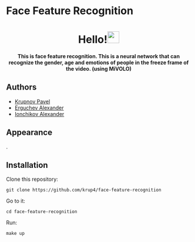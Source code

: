 # Face Feature Recognition
<h1 align="center">Hello!<img src="https://github.com/blackcater/blackcater/raw/main/images/Hi.gif" height="32"/></h1>
<h4 align="center">This is face feature recognition. This is a neural network that can recognize the gender, age and emotions of people in the freeze frame of the video. (using MiVOLO)</h4>

## Authors
- <a href="https://github.com/krup4" target="_blank">Krupnov Pavel</a> <br/>
- <a href="https://github.com/yalpcode" target="_blank">Erguchev Alexander</a><br/>
- <a href="https://github.com/alexio2705" target="_blank">Ionchikov Alexander</a><br/>

## Appearance
.

## Installation
Clone this repository:
```
git clone https://github.com/krup4/face-feature-recognition
```
Go to it: 
```
cd face-feature-recognition
```
Run:
```
make up
```
